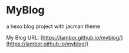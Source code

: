 # MyBlog

a hexo blog project with jacman theme

My Blog URL: [https://lambor.github.io/myblog/](https://lambor.github.io/myblog/)
